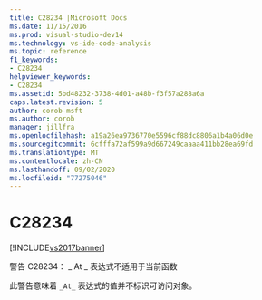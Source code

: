 ```yaml
---
title: C28234 |Microsoft Docs
ms.date: 11/15/2016
ms.prod: visual-studio-dev14
ms.technology: vs-ide-code-analysis
ms.topic: reference
f1_keywords:
- C28234
helpviewer_keywords:
- C28234
ms.assetid: 5bd48232-3738-4d01-a48b-f3f57a288a6a
caps.latest.revision: 5
author: corob-msft
ms.author: corob
manager: jillfra
ms.openlocfilehash: a19a26ea9736770e5596cf88dc8806a1b4a06d0e
ms.sourcegitcommit: 6cfffa72af599a9d667249caaaa411bb28ea69fd
ms.translationtype: MT
ms.contentlocale: zh-CN
ms.lasthandoff: 09/02/2020
ms.locfileid: "77275046"
---
```

# <a name="c28234"></a>C28234
[!INCLUDE[vs2017banner](../includes/vs2017banner.md)]

警告 C28234： \_ At \_ 表达式不适用于当前函数  
  
 此警告意味着 `_At_` 表达式的值并不标识可访问对象。
